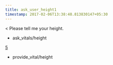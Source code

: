 ```yaml
---
title: ask_user_height1
timestamp: 2017-02-06T13:38:48.813830147+05:30
---
```


< Please tell me your height.
* ask_vitals/height

[5](height)
* provide_vital/height
